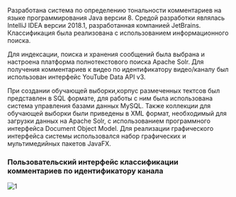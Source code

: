 Разработана система по определению тональности комментариев на языке программирования Java версии 8. Средой разработки являлась IntelliJ IDEA версии 2018.1, разработанная компанией JetBrains. Классификация была реализована с использованием информационного поиска.

Для индексации, поиска и хранения сообщений была выбрана и настроена платформа полнотекстового поиска Apache Solr. Для получения комментариев к видео по идентификатору видео/каналу был использован интерфейс YouTube Data API v3. 

При создании обучающей выборки,корпус размеченных тектсов был представлен в SQL формате, для работы с ним была использована система управления базами данных MySQL. Также коллекции для обучающей выборки были приведены в XML формат, необходимый для загрузки данных на Apache Solr, с использованием программного интерфейса Document Object Model. Для реализации графического интерфейса системы использовался набор графических и мультимедийных пакетов JavaFX. 


### Пользовательский интерфейс классификации комментариев по идентификатору канала
![1](https://sun9-2.userapi.com/c831308/v831308944/165619/q1PZhZYT7rw.jpg "Пользовательский интерфейс классификации комментариев по идентификатору канала") 
